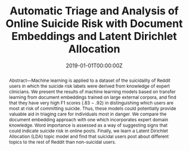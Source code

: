 ---
title: "Automatic Triage and Analysis of Online Suicide Risk with Document Embeddings and Latent Dirichlet Allocation"
authors:
- N. Jones
- admin
- P. Pataranutaporn
- A. Ghandeharioun
- R. Picard
date: "2019-01-01T00:00:00Z"
doi: ""

author_notes:
- ""
- ""
- ""
- ""
- ""

# Schedule page publish date (NOT publication's date).
publishDate: "2019-01-01T00:00:00Z"

# Publication type.
# Legend: 0 = Uncategorized; 1 = Conference paper; 2 = Journal article;
# 3 = Preprint / Working Paper; 4 = Report; 5 = Book; 6 = Book section;
# 7 = Thesis; 8 = Patent
publication_types: ["1"]

# Publication name and optional abbreviated publication name.
publication: In *Affective Computing and Intelligence Interaction (ACII) workshop on Machine Learning for Mental Health* 
publication_short: In *Affective Computing and Intelligence Interaction (ACII) workshop on Machine Learning for Mental Health* 

abstract: Abstract—Machine learning is applied to a dataset of the suicidality of Reddit users in which the suicide risk labels were derived from knowledge of expert clinicians. We present the results of machine learning models based on transfer learning from document embeddings trained on large external corpora, and find that they have very high F1 scores (.83 − .92) in distinguishing which users are most at risk of committing suicide. Thus, these models could potentially provide valuable aid in triaging care for individuals most in danger. We compare the document embedding approach with one which incorporates expert domain knowledge. Word importance is assessed as a way of suggesting signs that could indicate suicide risk in online posts. Finally, we learn a Latent Dirichlet Allocation (LDA) topic model and find that suicidal users post about different topics to the rest of Reddit than non-suicidal users.

# Summary. An optional shortened abstract.
summary: To predict which users are at risk of suicide based on a small dataset of online posts, we leverage pre-trained sentence embeddings from large language models, and achieve high F1 scores (.83-.92). We further analyze users' posts to determine which topics are most associated with suicidal users.

tags:
- Affective Computing
- Machine Learning
- Healthcare
- Deep Learning
featured: false

links:
url_pdf: https://drive.google.com/file/d/1muoFj_BXJUZCRyjCLEX9DxKOz7b9nKtj/view?usp=sharing
url_code: ''
url_dataset: ''
url_poster: ''
url_project: ''
url_slides: ''
url_source: ''
url_video: ''

# Featured image
# To use, add an image named `featured.jpg/png` to your page's folder. 
image:
  caption: ''
  focal_point: Center
  preview_only: false

# Associated Projects (optional).
#   Associate this publication with one or more of your projects.
#   Simply enter your project's folder or file name without extension.
#   E.g. `internal-project` references `content/project/internal-project/index.md`.
#   Otherwise, set `projects: []`.
projects: []

# Slides (optional).
#   Associate this publication with Markdown slides.
#   Simply enter your slide deck's filename without extension.
#   E.g. `slides: "example"` references `content/slides/example/index.md`.
#   Otherwise, set `slides: ""`.
slides: ""
---